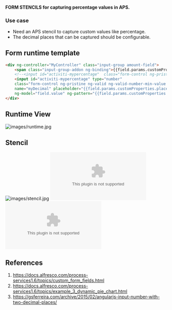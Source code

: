 #### FORM STENCILS for capturing percentage values in APS.

### Use case
* Need an APS stencil to capture custom values like percentage.
* The decimal places that can be captured should be configurable.


## Form runtime template
```html
<div ng-controller="MyController" class="input-group amount-field">
    <span class="input-group-addon ng-binding">{{field.params.customProperties.type}}</span>
    <!--<input id="activiti-mypercentage"  class="form-control ng-pristine ng-valid ng-valid-number-min-value ng-valid-number-max-value ng-valid-required ng-touched" style="min-width: 40px" ng-model="field.numberValue" ng-change="onFieldValueChange(field)" ng-blur="onFieldBlur(field)" ng-focus="onFieldFocus(field)" number-input-check="" ng-required="field.required" number-min-value="" number-max-value="" autocomplete="off">-->
    <input id="activiti-mypercentage" type="number"
    class="form-control ng-pristine ng-valid ng-valid-number-min-value ng-valid-number-max-value ng-valid-required ng-touched"
    name="myDecimal" placeholder="{{field.params.customProperties.placeHolder}}"
    ng-model="field.value" ng-pattern="{{field.params.customProperties.pattern}}"/>
</div>
```

## Runtime View
![images/runtime.jpg](runtime.jpg)


## Stencil
![images/stencil.jpg](stencil.jpg)
![A sample process app can be downloaded here](Kindred-App.zip)
![Stencil can be downloaded here](Kindred-Stencil.zip)

## References
1. https://docs.alfresco.com/process-services1.6/topics/custom_form_fields.html
2. https://docs.alfresco.com/process-services1.6/topics/example_3_dynamic_pie_chart.html
3. https://gsferreira.com/archive/2015/02/angularjs-input-number-with-two-decimal-places/
